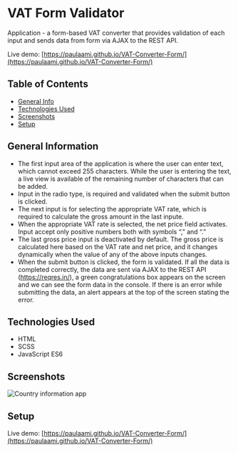 
# VAT Form Validator

Application - a form-based VAT converter that provides validation of each input and sends data from form via AJAX to the REST API.

Live demo: [https://paulaami.github.io/VAT-Converter-Form/](https://paulaami.github.io/VAT-Converter-Form/)


## Table of Contents
* [General Info](#general-information)
* [Technologies Used](#technologies-used)
* [Screenshots](#screenshots)
* [Setup](#setup)


## General Information
  
* The first input area of the application is where the user can enter text, which cannot exceed 255 characters. While the user is entering the text, a live view is available of   the remaining number of characters that can be added.
* Input in the radio type, is required and validated when the submit button is clicked.
* The next input is for selecting the appropriate VAT rate, which is required to calculate the gross amount in the last inpute. 
* When the appropriate VAT rate is selected, the net price field activates. Input accept only positive numbers both with symbols “,” and “.” 
* The last gross price input is deactivated by default. The gross price is calculated here based on the VAT rate and net price, and it changes dynamically when the value of any   of the above inputs changes.
* When the submit button is clicked, the form is validated. If all the data is completed correctly, the data are sent via AJAX to the REST API (https://reqres.in/),  a green       congratulations box appears on the screen and we can see the form data in the console.
  If there is an error while submitting the data, an alert appears at the top of the screen stating the error.



## Technologies Used

- HTML 
- SCSS
- JavaScript ES6


## Screenshots
![Country information app](./assets/images/screenshot.png)



## Setup
Live demo: [https://paulaami.github.io/VAT-Converter-Form/](https://paulaami.github.io/VAT-Converter-Form/)





